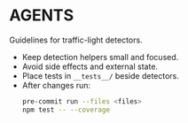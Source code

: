 # AGENTS

Guidelines for traffic-light detectors.

- Keep detection helpers small and focused.
- Avoid side effects and external state.
- Place tests in `__tests__/` beside detectors.
- After changes run:
  ```bash
  pre-commit run --files <files>
  npm test -- --coverage
  ```
